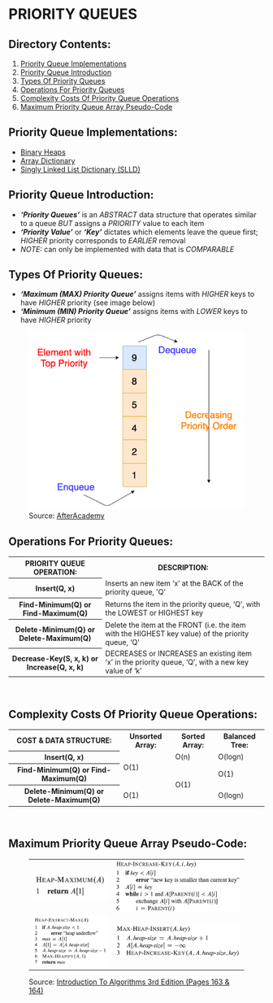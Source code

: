 # PRIORITY QUEUES

## Directory Contents:
1) [Priority Queue Implementations](#priority-queue-implementations)
2) [Priority Queue Introduction](#priority-queue-introduction)
3) [Types Of Priority Queues](#types-of-priority-queues)
4) [Operations For Priority Queues](#operations-for-priority-queues)
5) [Complexity Costs Of Priority Queue Operations](#complexity-costs-of-priority-queue-operations)
6) [Maximum Priority Queue Array Pseudo-Code](#maximum-priority-queue-array-pseudo-code)

## Priority Queue Implementations:
- [Binary Heaps](https://github.com/Zero-Luminance/ads-c/tree/main/data-structures/priority-queues/binary-heap-files)
- [Array Dictionary]()
- [Singly Linked List Dictionary (SLLD)]()

## Priority Queue Introduction:
- ***‘Priority Queues’*** is an _ABSTRACT_ data structure that operates similar to a queue _BUT_ assigns a _PRIORITY_ value to each item
- ***‘Priority Value’*** or ***‘Key’*** dictates which elements leave the queue first; _HIGHER_ priority corresponds to _EARLIER_ removal
- _NOTE:_ can only be implemented with data that is _COMPARABLE_

## Types Of Priority Queues:
- ***‘Maximum (MAX) Priority Queue’*** assigns items with _HIGHER_ keys to have _HIGHER_ priority (see image below)
- ***‘Minimum (MIN) Priority Queue’*** assigns items with _LOWER_ keys to have _HIGHER_ priority
<figure>
    <img src="../../assets/markdown-images/priority-queues-images/priority-queue-intro.png" alt="MAX Priority Queue Diagram">
    <figcaption>Source: <a href="https://afteracademy.com/blog/priority-queues">AfterAcademy</a></figcaption>
</figure>

## Operations For Priority Queues:
<table>
    <tr>
        <th scope="col">PRIORITY QUEUE OPERATION:</th>
        <th scope="col">DESCRIPTION:</th>
    </tr>
    <tr>
        <th scope="row">Insert(Q, x)</th>
        <td>Inserts an new item ‘x’ at the BACK of the priority queue, 'Q’</td>
    </tr>
    <tr>
        <th scope="row">Find-Minimum(Q) or Find-Maximum(Q)</th>
        <td>Returns the item in the priority queue, ‘Q’, with the LOWEST or HIGHEST key</td>
    </tr>
    <tr>
        <th scope="row">Delete-Minimum(Q) or Delete-Maximum(Q)</th>
        <td>Delete the item at the FRONT (i.e. the item with the HIGHEST key value) of the priority queue, ‘Q'</td>
    </tr>
    <tr>
        <th scope="row">Decrease-Key(S, x, k) or Increase(Q, x, k)</th>
        <td>DECREASES or INCREASES an existing item ‘x’ in the priority queue, ‘Q’, with a new key value of ‘k’</td>
    </tr>
</table>
<br>

## Complexity Costs Of Priority Queue Operations:
<table>
    <tr>
        <th scope="col">COST & DATA STRUCTURE:</th>
        <th scope="col">Unsorted Array:</th>
        <th scope="col">Sorted Array:</th>
        <th scope="col">Balanced Tree:</th>
    </tr>
    <tr>
        <th scope="row">Insert(Q, x)</th>
        <td rowspan="2">O(1)</td>
        <td>O(n)</td>
        <td>O(logn)</td>
    </tr>
    <tr>
        <th scope="row">Find-Minimum(Q) or Find-Maximum(Q)</th>
        <td rowspan="2">O(1)</td>
        <td>O(1)</td>
    </tr>
    <tr>
        <th scope="row">Delete-Minimum(Q) or Delete-Maximum(Q)</th>
        <td>O(1)</td>
        <td>O(logn)</td>
    </tr>
</table>
<br>

## Maximum Priority Queue Array Pseudo-Code:
<figure>
    <table>
        <tr>
            <td><img src="../../assets/markdown-images/priority-queues-images/heap-maximum-p163.png" alt="Heap Maximum Pseudo-code"></td>
            <td><img src="../../assets/markdown-images/priority-queues-images/heap-increase-key-p164.png" alt="Heap Increase Key Pseudo-code"></td>
        </tr>
        <tr>
            <td><img src="../../assets/markdown-images/priority-queues-images/heap-extract-max-p163.png" alt="Heap Extract Max Pseudo-code"></td>
            <td><img src="../../assets/markdown-images/priority-queues-images/max-heap-insert-p164.png" alt="Max Heap Insert Pseudo-code"></td>
        </tr>
    </table>
    <figcaption>Source: <a href="https://mitpress.mit.edu/books/introduction-algorithms-third-edition">Introduction To Algorithms 3rd Edition (Pages 163 & 164)</a></figcaption>
</figure>
<br>